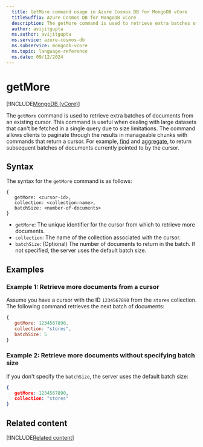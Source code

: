 ```yaml
---
  title: GetMore command usage in Azure Cosmos DB for MongoDB vCore
  titleSuffix: Azure Cosmos DB for MongoDB vCore
  description: The getMore command is used to retrieve extra batches of documents from an existing cursor.
  author: avijitgupta
  ms.author: avijitgupta
  ms.service: azure-cosmos-db
  ms.subservice: mongodb-vcore
  ms.topic: language-reference
  ms.date: 09/12/2024
---
```


# getMore

[!INCLUDE[MongoDB (vCore)](~/reusable-content/ce-skilling/azure/includes/cosmos-db/includes/appliesto-mongodb-vcore.md)]

The `getMore` command is used to retrieve extra batches of documents from an existing cursor. This command is useful when dealing with large datasets that can't be fetched in a single query due to size limitations. The command allows clients to paginate through the results in manageable chunks with commands that return a cursor. For example, [find](./find.md) and [aggregate](../aggregation/aggregate.md), to return subsequent batches of documents currently pointed to by the cursor.

## Syntax

The syntax for the `getMore` command is as follows:

```
{
   getMore: <cursor-id>,
   collection: <collection-name>,
   batchSize: <number-of-documents>
}
```

- `getMore`: The unique identifier for the cursor from which to retrieve more documents.
- `collection`: The name of the collection associated with the cursor.
- `batchSize`: (Optional) The number of documents to return in the batch. If not specified, the server uses the default batch size.

## Examples

### Example 1: Retrieve more documents from a cursor

Assume you have a cursor with the ID `1234567890` from the `stores` collection. The following command retrieves the next batch of documents:

```javascript
{
   getMore: 1234567890,
   collection: "stores",
   batchSize: 5
}
```

### Example 2: Retrieve more documents without specifying batch size

If you don't specify the `batchSize`, the server uses the default batch size:

```json
{
   getMore: 1234567890,
   collection: "stores"
}
```

## Related content

[!INCLUDE[Related content](../includes/related-content.md)]
